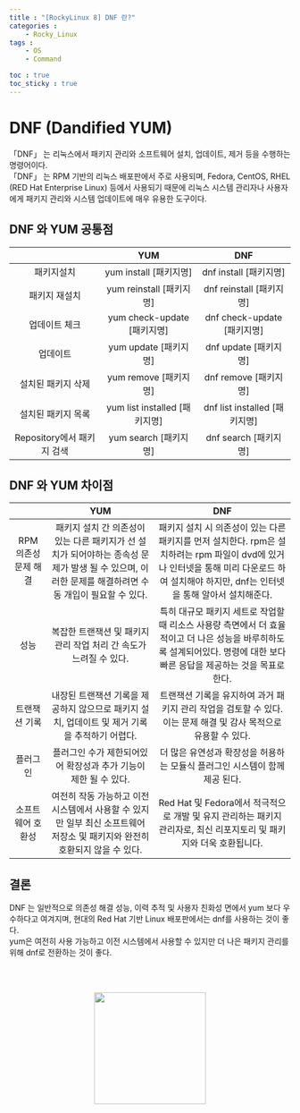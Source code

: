 ```yaml
---
title : "[RockyLinux 8] DNF 란?"
categories :
    - Rocky_Linux
tags :
    - OS
    - Command

toc : true
toc_sticky : true
---
```


# DNF (Dandified YUM)
「DNF」 는 리눅스에서 패키지 관리와 소프트웨어 설치, 업데이트, 제거 등을 수행하는 명령어이다.<br>
「DNF」 는 RPM 기반의 리눅스 배포판에서 주로 사용되며, Fedora, CentOS, RHEL (RED Hat Enterprise Linux) 등에서 사용되기 때문에 리눅스 시스템 관리자나 사용자에게 패키지 관리와 시스템 업데이트에 매우 유용한 도구이다.

## DNF 와 YUM 공통점
||YUM|DNF|
|:--:|:--:|:--:|
|패키지설치|yum install [패키지명]|dnf install [패키지명]|
|패키지 재설치|yum reinstall [패키지명]|dnf reinstall [패키지명]|
|업데이트 체크|yum check-update [패키지명]|dnf check-update [패키지명]|
|업데이트|yum update [패키지명]|dnf update [패키지명]|
|설치된 패키지 삭제|yum remove [패키지명]|dnf remove [패키지명]|
|설치된 패키지 목록|yum list installed [패키지명]|dnf list installed [패키지명]|
|Repository에서 패키지 검색|yum search [패키지명]|dnf search [패키지명]|

## DNF 와 YUM 차이점
||YUM|DNF|
|:--:|:--:|:--:|
|RPM 의존성 문제 해결|패키지 설치 간 의존성이 있는 다른 패키지가 선 설치가 되어야하는 종속성 문제가 발생 될 수 있으며, 이러한 문제를 해결하려면 수동 개입이 필요할 수 있다.|패키지 설치 시 의존성이 있는 다른 패키지를 먼저 설치한다. rpm은 설치하려는 rpm 파일이 dvd에 있거나 인터넷을 통해 미리 다운로드 하여 설치해야 하지만, dnf는 인터넷을 통해 알아서 설치해준다.|
|성능|복잡한 트랜잭션 및 패키지 관리 작업 처리 간 속도가 느려질 수 있다.|특히 대규모 패키지 세트로 작업할 때 리소스 사용량 측면에서 더 효율적이고 더 나은 성능을 바루히하도록 설계되어있다. 명령에 대한 보다 빠른 응답을 제공하는 것을 목표로 한다.|
|트랜잭션 기록|내장된 트랜잭션 기록을 제공하지 않으므로 패키지 설치, 업데이트 및 제거 기록을 추적하기 어렵다.|트랜잭션 기록을 유지하여 과거 패키지 관리 작업을 검토할 수 있다. 이는 문제 해결 및 감사 목적으로 유용할 수 있다.|
|플러그인|플러그인 수가 제한되어있어 확장성과 추가 기능이 제한 될 수 있다.|더 많은 유연성과 확장성을 허용하는 모듈식 플러그인 시스템이 함께 제공 된다.|
|소프트웨어 호환성|여전히 작동 가능하고 이전 시스템에서 사용할 수 있지만 일부 최신 소프트웨어 저장소 및 패키지와 완전히 호환되지 않을 수 있다.|Red Hat 및 Fedora에서 적극적으로 개발 및 유지 관리하는 패키지 관리자로, 최신 리포지토리 및 패키지와 더욱 호환됩니다.|

## 결론
DNF 는 일반적으로 의존성 해결 성능, 이력 추적 및 사용자 친화성 면에서 yum 보다 우수하다고 여겨지며, 현대의 Red Hat 기반 Linux 배포판에서는 dnf를 사용하는 것이 좋다.<br>
yum은 여전히 사용 가능하고 이전 시스템에서 사용할 수 있지만 더 나은 패키지 관리를 위해 dnf로 전환하는 것이 좋다.



<br><br>
<div style="text-align:center;">
<img src="https://github.com/hyundo0630/hyundo0630.github.io/blob/main/images/%EA%B0%90%EC%82%AC%ED%95%A9%EB%8B%88%EB%8B%A4.gif?raw=true" width="200" height="200">
</div>